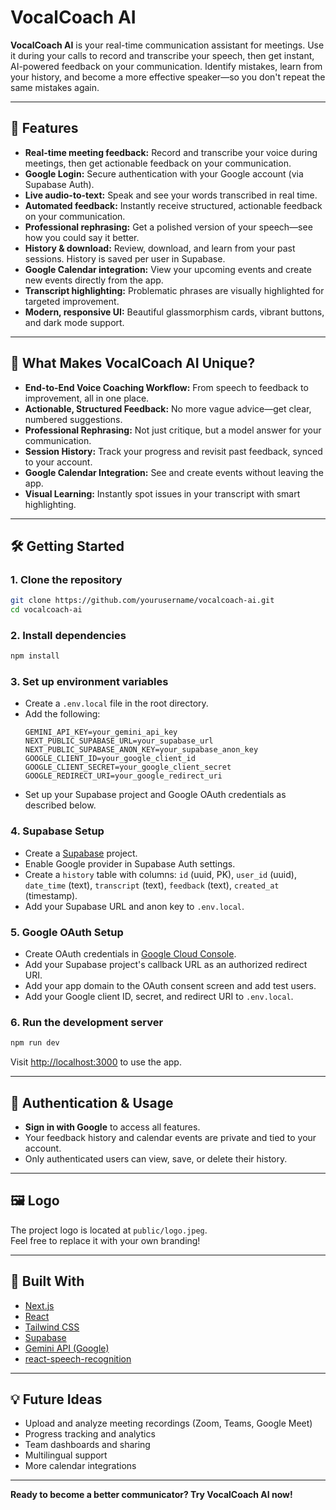 # VocalCoach AI

**VocalCoach AI** is your real-time communication assistant for meetings. Use it during your calls to record and transcribe your speech, then get instant, AI-powered feedback on your communication. Identify mistakes, learn from your history, and become a more effective speaker—so you don't repeat the same mistakes again.

---

## 🚀 Features

- **Real-time meeting feedback:** Record and transcribe your voice during meetings, then get actionable feedback on your communication.
- **Google Login:** Secure authentication with your Google account (via Supabase Auth).
- **Live audio-to-text:** Speak and see your words transcribed in real time.
- **Automated feedback:** Instantly receive structured, actionable feedback on your communication.
- **Professional rephrasing:** Get a polished version of your speech—see how you could say it better.
- **History & download:** Review, download, and learn from your past sessions. History is saved per user in Supabase.
- **Google Calendar integration:** View your upcoming events and create new events directly from the app.
- **Transcript highlighting:** Problematic phrases are visually highlighted for targeted improvement.
- **Modern, responsive UI:** Beautiful glassmorphism cards, vibrant buttons, and dark mode support.

---

## 🦄 What Makes VocalCoach AI Unique?

- **End-to-End Voice Coaching Workflow:** From speech to feedback to improvement, all in one place.
- **Actionable, Structured Feedback:** No more vague advice—get clear, numbered suggestions.
- **Professional Rephrasing:** Not just critique, but a model answer for your communication.
- **Session History:** Track your progress and revisit past feedback, synced to your account.
- **Google Calendar Integration:** See and create events without leaving the app.
- **Visual Learning:** Instantly spot issues in your transcript with smart highlighting.

---

## 🛠️ Getting Started

### 1. **Clone the repository**
```bash
git clone https://github.com/yourusername/vocalcoach-ai.git
cd vocalcoach-ai
```

### 2. **Install dependencies**
```bash
npm install
```

### 3. **Set up environment variables**
- Create a `.env.local` file in the root directory.
- Add the following:
  ```
  GEMINI_API_KEY=your_gemini_api_key
  NEXT_PUBLIC_SUPABASE_URL=your_supabase_url
  NEXT_PUBLIC_SUPABASE_ANON_KEY=your_supabase_anon_key
  GOOGLE_CLIENT_ID=your_google_client_id
  GOOGLE_CLIENT_SECRET=your_google_client_secret
  GOOGLE_REDIRECT_URI=your_google_redirect_uri
  ```
- Set up your Supabase project and Google OAuth credentials as described below.

### 4. **Supabase Setup**
- Create a [Supabase](https://supabase.com/) project.
- Enable Google provider in Supabase Auth settings.
- Create a `history` table with columns: `id` (uuid, PK), `user_id` (uuid), `date_time` (text), `transcript` (text), `feedback` (text), `created_at` (timestamp).
- Add your Supabase URL and anon key to `.env.local`.

### 5. **Google OAuth Setup**
- Create OAuth credentials in [Google Cloud Console](https://console.cloud.google.com/apis/credentials).
- Add your Supabase project's callback URL as an authorized redirect URI.
- Add your app domain to the OAuth consent screen and add test users.
- Add your Google client ID, secret, and redirect URI to `.env.local`.

### 6. **Run the development server**
```bash
npm run dev
```
Visit [http://localhost:3000](http://localhost:3000) to use the app.

---

## 🔐 Authentication & Usage
- **Sign in with Google** to access all features.
- Your feedback history and calendar events are private and tied to your account.
- Only authenticated users can view, save, or delete their history.

---

## 🖼️ Logo

The project logo is located at `public/logo.jpeg`.  
Feel free to replace it with your own branding!

---

## 🤖 Built With

- [Next.js](https://nextjs.org/)
- [React](https://react.dev/)
- [Tailwind CSS](https://tailwindcss.com/)
- [Supabase](https://supabase.com/)
- [Gemini API (Google)](https://ai.google.dev/)
- [react-speech-recognition](https://www.npmjs.com/package/react-speech-recognition)

---

## 💡 Future Ideas

- Upload and analyze meeting recordings (Zoom, Teams, Google Meet)
- Progress tracking and analytics
- Team dashboards and sharing
- Multilingual support
- More calendar integrations

---

**Ready to become a better communicator? Try VocalCoach AI now!**
